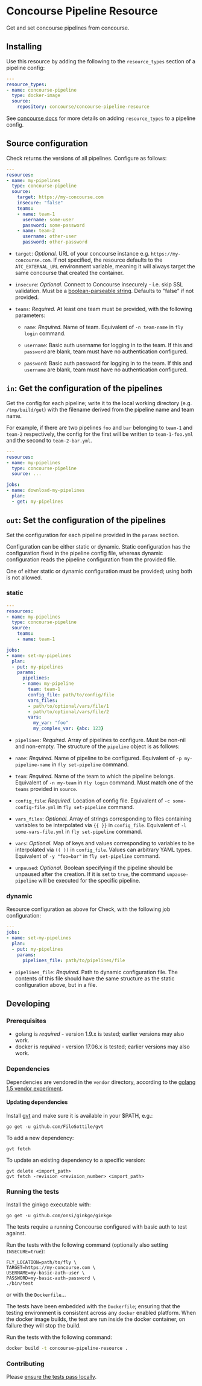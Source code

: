 # Concourse Pipeline Resource

Get and set concourse pipelines from concourse.

## Installing

Use this resource by adding the following to
the `resource_types` section of a pipeline config:

```yaml
---
resource_types:
- name: concourse-pipeline
  type: docker-image
  source:
    repository: concourse/concourse-pipeline-resource
```

See [concourse docs](https://concourse-ci.org/resource-types.html) for more details
on adding `resource_types` to a pipeline config.

## Source configuration

Check returns the versions of all pipelines. Configure as follows:

```yaml
---
resources:
- name: my-pipelines
  type: concourse-pipeline
  source:
    target: https://my-concourse.com
    insecure: "false"
    teams:
    - name: team-1
      username: some-user
      password: some-password
    - name: team-2
      username: other-user
      password: other-password
```

* `target`: *Optional.* URL of your concourse instance e.g. `https://my-concourse.com`.
  If not specified, the resource defaults to the `ATC_EXTERNAL_URL` environment variable,
  meaning it will always target the same concourse that created the container.

* `insecure`: *Optional.* Connect to Concourse insecurely - i.e. skip SSL validation.
  Must be a [boolean-parseable string](https://golang.org/pkg/strconv/#ParseBool).
  Defaults to "false" if not provided.

* `teams`: *Required.* At least one team must be provided, with the following parameters:

  * `name`: *Required.* Name of team.
    Equivalent of `-n team-name` in `fly login` command.

  * `username`: Basic auth username for logging in to the team.
    If this and `password` are blank, team must have no authentication configured.

  * `password`: Basic auth password for logging in to the team.
    If this and `username` are blank, team must have no authentication configured.

## `in`: Get the configuration of the pipelines

Get the config for each pipeline; write it to the local working directory (e.g.
`/tmp/build/get`) with the filename derived from the pipeline name and team name.

For example, if there are two pipelines `foo` and `bar` belonging to `team-1`
and `team-2` respectively, the config for the first will be written to
`team-1-foo.yml` and the second to `team-2-bar.yml`.

```yaml
---
resources:
- name: my-pipelines
  type: concourse-pipeline
  source: ...

jobs:
- name: download-my-pipelines
  plan:
  - get: my-pipelines
```

## `out`: Set the configuration of the pipelines

Set the configuration for each pipeline provided in the `params` section.

Configuration can be either static or dynamic.
Static configuration has the configuration fixed in the pipeline config file,
whereas dynamic configuration reads the pipeline configuration from the provided file.

One of either static or dynamic configuration must be provided; using both is not allowed.

### static

```yaml
---
resources:
- name: my-pipelines
  type: concourse-pipeline
  source:
    teams:
    - name: team-1

jobs:
- name: set-my-pipelines
  plan:
  - put: my-pipelines
    params:
      pipelines:
      - name: my-pipeline
        team: team-1
        config_file: path/to/config/file
        vars_files:
        - path/to/optional/vars/file/1
        - path/to/optional/vars/file/2
        vars:
          my_var: "foo"
          my_complex_var: {abc: 123}
```

* `pipelines`: *Required.* Array of pipelines to configure.
Must be non-nil and non-empty. The structure of the `pipeline` object is as follows:

 - `name`: *Required.* Name of pipeline to be configured.
 Equivalent of `-p my-pipeline-name` in `fly set-pipeline` command.

 - `team`: *Required.* Name of the team to which the pipeline belongs.
 Equivalent of `-n my-team` in `fly login` command.
 Must match one of the `teams` provided in `source`.

 - `config_file`: *Required.* Location of config file.
 Equivalent of `-c some-config-file.yml` in `fly set-pipeline` command.

 - `vars_files`: *Optional.* Array of strings corresponding to files
 containing variables to be interpolated via `{{ }}` in `config_file`.
 Equivalent of `-l some-vars-file.yml` in `fly set-pipeline` command.

 - `vars`: *Optional.* Map of keys and values corresponding to variables
 to be interpolated via `(( ))` in `config_file`. Values can arbitrary
 YAML types.
 Equivalent of `-y "foo=bar"` in `fly set-pipeline` command.

 - `unpaused`: *Optional.* Boolean specifying if the pipeline should
 be unpaused after the creation. If it is set to `true`, the command
 `unpause-pipeline` will be executed for the specific pipeline.

### dynamic

Resource configuration as above for Check, with the following job configuration:

```yaml
---
jobs:
- name: set-my-pipelines
  plan:
  - put: my-pipelines
    params:
      pipelines_file: path/to/pipelines/file
```

* `pipelines_file`: *Required.* Path to dynamic configuration file.
  The contents of this file should have the same structure as the
  static configuration above, but in a file.

## Developing

### Prerequisites

* golang is *required* - version 1.9.x is tested; earlier versions may also
  work.
* docker is *required* - version 17.06.x is tested; earlier versions may also
  work.

### Dependencies

Dependencies are vendored in the `vendor` directory, according to the
[golang 1.5 vendor experiment](https://www.google.com/url?sa=t&rct=j&q=&esrc=s&source=web&cd=1&cad=rja&uact=8&ved=0ahUKEwi7puWg7ZrLAhUN1WMKHeT4A7oQFggdMAA&url=https%3A%2F%2Fgolang.org%2Fs%2Fgo15vendor&usg=AFQjCNEPCAjj1lnni5apHdA7rW0crWs7Zw).

#### Updating dependencies

Install [gvt](https://github.com/FiloSottile/gvt) and make sure it is available
in your $PATH, e.g.:

```
go get -u github.com/FiloSottile/gvt
```

To add a new dependency:
```
gvt fetch
```

To update an existing dependency to a specific version:

```
gvt delete <import_path>
gvt fetch -revision <revision_number> <import_path>
```

### Running the tests

Install the ginkgo executable with:

```
go get -u github.com/onsi/ginkgo/ginkgo
```

The tests require a running Concourse configured with basic auth to test against.

Run the tests with the following command (optionally also setting `INSECURE=true`):

```
FLY_LOCATION=path/to/fly \
TARGET=https://my-concourse.com \
USERNAME=my-basic-auth-user \
PASSWORD=my-basic-auth-password \
./bin/test
```

or with the `Dockerfile`...

The tests have been embedded with the `Dockerfile`; ensuring that the testing
environment is consistent across any `docker` enabled platform. When the docker
image builds, the test are run inside the docker container, on failure they
will stop the build.

Run the tests with the following command:

```sh
docker build -t concourse-pipeline-resource .
```

### Contributing

Please [ensure the tests pass locally](https://github.com/concourse/concourse-pipeline-resource#running-the-tests).
